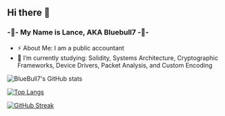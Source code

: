 ## Hi there 👋

### -🔵- My Name is Lance, AKA Bluebull7 -🔵-

- ⚡ About Me: I am a public accountant
- 🌱 I’m currently studying: Solidity, Systems Architecture, Cryptographic Frameworks, Device Drivers, Packet Analysis, and Custom Encoding

![BlueBull7's GitHub stats](https://github-readme-stats.vercel.app/api?username=bluebull7&show_icons=true&bg_color=00000000&theme=radical)

[![Top Langs](https://github-readme-stats.vercel.app/api/top-langs/?username=bluebull7&layout=donut&bg_color=00000000&theme=radical)](https://github.com/anuraghazra/github-readme-stats)

[![GitHub Streak](https://streak-stats.demolab.com/?user=Bluebull7&theme=radical)](https://git.io/streak-stats)

<!--
**Bluebull7/Bluebull7** is a ✨ _special_ ✨ repository because its `README.md` (this file) appears on your GitHub profile.

Here are some ideas to get you started:

- 🔭 I’m currently working on ...
- 🌱 I’m currently learning ...
- 👯 I’m looking to collaborate on ...
- 🤔 I’m looking for help with ...
- 💬 Ask me about ...
- 📫 How to reach me: ...
- 😄 Pronouns: ...
- ⚡ Fun fact: ...
-->
